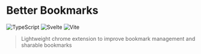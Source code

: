 # Better Bookmarks

![TypeScript](https://img.shields.io/badge/typescript-%23007ACC.svg?style=for-the-badge&logo=typescript&logoColor=white)
![Svelte](https://img.shields.io/badge/Svelte-4A4A55?style=for-the-badge&logo=svelte)
![Vite](https://img.shields.io/badge/Vite-646CFF?style=for-the-badge&logo=Vite&logoColor=white)

> Lightweight chrome extension to improve bookmark management and sharable bookmarks
